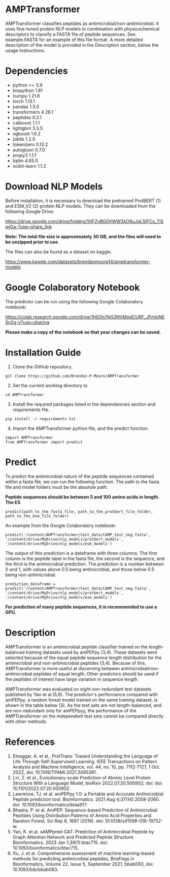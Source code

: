 # AMPTransformer

AMPTransformer classifies peptides as antimicrobial/non-antimicrobial. It uses fine-tuned protein NLP models in combination with physicochemical descriptors to classify a FASTA file of peptide sequences. See example.FASTA for an example of this file format. A more detailed description of the model is provided in the Description section, below the usage instructions.

# Dependencies
* python >= 3.9
* biopython 1.81
* numpy 1.21.6
* torch 1.13.1
* pandas 1.5.0
* transformers 4.26.1
* peptides 0.3.1
* catboost 1.1.1
* lightgbm 3.3.5
* xgboost 1.6.2
* joblib 1.2.0
* tokenizers 0.13.2
* autogluon 0.7.0
* propy3 1.1.1
* tqdm 4.65.0
* scikit-learn 1.1.2

# Download NLP Models

Before installation, it is necessary to download the pretrained ProtBERT (1) and ESM_V2 (2) protein NLP models.
They can be downloaded from the following Google Drive:

https://drive.google.com/drive/folders/1HFZvBG0VWW2kO6uJqLSIFCs_TISwjGa-?usp=share_link

**Note: The total file size is approximately 30 GB, and the files will need to be unzipped prior to use.**

The files can also be found as a dataset on kaggle.

https://www.kaggle.com/datasets/brendanmoore14/amptransformer-models

# Google Colaboratory Notebook

The predictor can be run using the following Google Colaboratory notebook:

https://colab.research.google.com/drive/1HE0n7tk53NVMpdCURF_JFmIsNESn2g-v?usp=sharing

**Please make a copy of the notebook so that your changes can be saved.**

# Installation Guide

1. Clone the GitHub repository.

```
git clone https://github.com/Brendan-P-Moore/AMPTransformer

```
2. Set the current working directory to 

```
cd AMPTransformer

```
3. Install the required packages listed in the dependencies section and requirements file.

```
pip install -r requirements.txt

```
4. Import the AMPTransformer python file, and the predict function.

```
import AMPTransformer
from AMPTransformer import predict

```
# Predict
To predict the antimicrobial nature of the peptide sequences contained within a fasta file, we can run the following function. The path to the fasta file and model folders must be the absolute path.

**Peptide sequences should be between 5 and 100 amino acids in length. The ES**

```
predict(path_to_the_fasta_file, path_to_the_protbert_file_folder, path_to_the_esm_file_folder)

```

An example from the Google Colaboratory notebook:

```
predict('/content/AMPTransformer/test_data/CAMP_test_neg.fasta', '/content/drive/MyDrive/nlp_models/protbert_models', '/content/drive/MyDrive/nlp_models/esm_models')

```

The output of this prediction is a dataframe with three columns. The first column is the peptide label in the fasta file, the second is the sequence, and the third is the antimicrobial prediction. The prediction is a number between 0 and 1, with values above 0.5 being antimicrobial, and those below 0.5 being non-antimicrobial.

```
prediction_dataframe = predict('/content/AMPTransformer/test_data/CAMP_test_neg.fasta', '/content/drive/MyDrive/nlp_models/protbert_models', '/content/drive/MyDrive/nlp_models/esm_models')

```
**For prediction of many peptide sequences, it is recommended to use a GPU.**
# Description

AMPTransformer is an antimicrobial peptide classifier trained on the length-balanced training datasets used by amPEPpy (3,4). These datasets were selected because of the equal peptide sequence length distribution for the antimicrobial and non-antimicrobial peptides (3,4). Because of this, AMPTransformer is more useful at discerning between antimicrobial/non-antimicrobial peptides of equal length. Other predictors should be used if the peptides of interest have large variation in sequence length.

AMPTransformer was evaluated on eight non-redundant test datasets published by Yan et al.(5,6). The predictor's performance compared with amPEPpy, a random forest model trained on the same training dataset, is shown in the table below (3). As the test sets are not length-balanced, and are non-redundant only for amPEPpyy, the performance of the AMPTransformer on the independent test sets cannot be compared directly with other methods.

# References

1. Elnaggar, A. et al., ProtTrans: Toward Understanding the Language of Life Through Self-Supervised Learning. IEEE Transactions on Pattern Analysis and Machine Intelligence, vol. 44, no. 10, pp. 7112-7127, 1 Oct. 2022, doi: 10.1109/TPAMI.2021.3095381.
2. Lin, Z. et al., Evolutionary-scale Prediction of Atomic Level Protein Structure With a Language Model, bioRxiv 2022.07.20.500902; doi: doi: 10.1101/2022.07.20.500902.
3. Lawrence, TJ. et al. amPEPpy 1.0: a Portable and Accurate Antimicrobial Peptide prediction tool. Bioinformatics. 2021 Aug 4;37(14):2058-2060. doi: 10.1093/bioinformatics/btaa917.
4. Bhadra, P. et al. AmPEP: Sequence-based Prediction of Antimicrobial Peptides Using Distribution Patterns of Amino Acid Properties and Random Forest. Sci Rep 8, 1697 (2018). doi: 10.1038/s41598-018-19752-w.
5. Yan, K. et al. sAMPpred-GAT: Prediction of Antimicrobial Peptide by Graph Attention Network and Predicted Peptide Structure. Bioinformatics. 2023 Jan 1;39(1):btac715. doi: 10.1093/bioinformatics/btac715.
6. Xu, J. et al. Comprehensive assessment of machine learning-based methods for predicting antimicrobial peptides, Briefings in Bioinformatics, Volume 22, Issue 5, September 2021, bbab083, doi: 10.1093/bib/bbab083.

